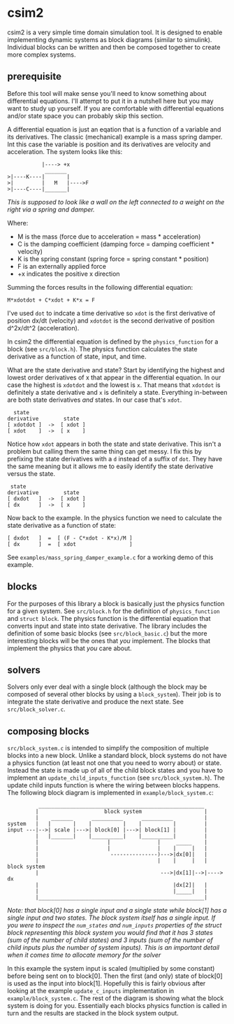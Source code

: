 # csim2
csim2 is a very simple time domain simulation tool. It is designed to enable
implementing dynamic systems as block diagrams (similar to simulink). Individual
blocks can be written and then be composed together to create more complex
systems.

## prerequisite
Before this tool will make sense you'll need to know something about differential
equations. I'll attempt to put it in a nutshell here but you may want to study up
yourself. If you are comfortable with differential equations and/or state space you
can probably skip this section.

A differential equation is just an eqation that is a function of a variable and its
derivatives. The classic (mechanical) example is a mass spring damper. Int this case the
variable is position and its derivatives are velocity and acceleration. The system looks
like this:

               |----> +x
                _______
    >|----K----|       |
    >|         |   M   |---->F
    >|----C----|_______|
           
*This is supposed to look like a wall on the left connected to a weight on the right
via a spring and damper.*

Where:
- M is the mass (force due to acceleration = mass * acceleration)
- C is the damping coefficient (damping force = damping coefficient * velocity)
- K is the spring constant (spring force = spring constant * position)
- F is an externally applied force
- +x indicates the positive x direction

Summing the forces results in the following differential equation:

    M*xdotdot + C*xdot + K*x = F

I've used `dot` to indcate a time derivative so `xdot` is the first derivative of position
dx/dt (velocity) and `xdotdot` is the second derivative of position d^2x/dt^2 (acceleration).

In csim2 the differential equation is defined by the `physics_function` for a block (see `src/block.h`).
The physics function calculates the state derivative as a function of state, input, and time.

What are the state derivative and state? Start by identifying the highest and lowest
order derivatives of x that appear in the differential equation. In our case the highest
is `xdotdot` and the lowest is `x`. That means that `xdotdot` is definitely a state derivative
and `x` is definitely a state. Everything in-between are both state
derivatives *and* states. In our case that's `xdot`. 

      state
    derivative        state
    [ xdotdot ]  ->  [ xdot ]
    [ xdot    ]  ->  [ x    ]

Notice how `xdot` appears in both the state and state derivative. This isn't a problem but
calling them the same thing can get messy. I fix this by prefixing the state derivatives with
a `d` instead of a suffix of `dot`. They have the same meaning but it allows me to easily
identify the state derivative versus the state.

     state
    derivative        state
    [ dxdot   ]  ->  [ xdot ]
    [ dx      ]  ->  [ x    ]

Now back to the example. In the physics function we need to calculate the state derivative as a function
of state:

    [ dxdot   ]  =  [ (F - C*xdot - K*x)/M ]
    [ dx      ]  =  [ xdot                 ]

See `examples/mass_spring_damper_example.c` for a working demo of this example.

## blocks
For the purposes of this library a block is basically just the physics function for a given system.
See `src/block.h` for the definition of `physics_function` and `struct block`. The physics function
is the differential equation that converts input and state into state derivative. The library includes
the definition of some basic blocks (see `src/block_basic.c`) but the more interesting blocks will
be the ones that *you* implement. The blocks that implement the physics that *you* care about.

## solvers
Solvers only ever deal with a single block (although the block may be composed of several
other blocks by using a `block_system`). Their job is to integrate the state derivative and
produce the next state. See `src/block_solver.c`.

## composing blocks
`src/block_system.c` is intended to simplify the composition of multiple blocks into a new block.
Unlike a standard block, block systems do not have a physics function (at least not one that you need
to worry about) or state. Instead the state is made up of all of the child block states and you have to implement
an `update_child_inputs_function` (see `src/block_system.h`). The update child inputs function is where
the wiring between blocks happens. The following block diagram is implemented in `example/block_system.c`:

              _____________________________________________________
             |                     block system                    |
             |    _______      __________      __________          |
    system   |   |       |    |          |    |          |         |
    input ---|-->| scale |--->| block[0] |--->| block[1] |         |
             |   |_______|    |__________|    |__________|         |
             |                      |               |     _____    |
             |                      |               |    |     |   |
             |                       ---------------)--->|dx[0]|   |
             |                                      |    |     |   |  block system
             |                                       --->|dx[1]|-->|----> dx
             |                                           |dx[2]|   |
             |                                           |_____|   |
             |_____________________________________________________|

*Note: that block[0] has a single input and a single state while block[1] has a single input and two states.
The block system itself has a single input. If you were to inspect the `num_states` and `num_inputs` properties
of the struct block representing this block system you would find that it has 3 states (sum of the number of
child states) and 3 inputs (sum of the number of child inputs plus the number of system inputs). This is an
important detail when it comes time to allocate memory for the solver*

In this example the system input is scaled (multiplied by some constant) before being sent on to block[0].
Then the first (and only) state of block[0] is used as the input into block[1]. Hopefully this is fairly
obvious after looking at the example `update_c_inputs` implementation in `example/block_system.c`.
The rest of the diagram is showing what the block system is doing for you. Essentially each blocks
physics function is called in turn and the results are stacked in the block system output.
